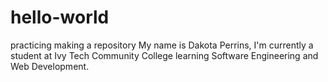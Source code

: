 # hello-world
practicing making a repository
My name is Dakota Perrins, I'm currently a student at Ivy Tech Community College learning Software Engineering and Web Development.
